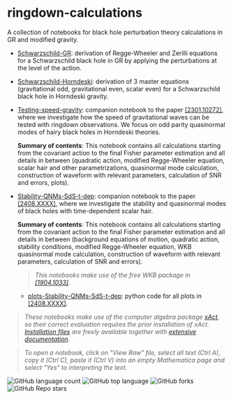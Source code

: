 # ringdown-calculations
A collection of notebooks for black hole perturbation theory calculations in GR and modified gravity.

- [Schwarzschild-GR](https://github.com/sergisl/ringdown-calculations/blob/main/Schwarzschild-GR.nb): derivation of Regge-Wheeler and Zerilli equations for a Schwarzschild black hole in GR by applying the perturbations at the level of the action.

- [Schwarzschild-Horndeski](https://github.com/sergisl/ringdown-calculations/blob/main/Schwarzschild-Horndeski.nb): derivation of 3 master equations (gravitational odd, gravitational even, scalar even) for a Schwarzschild black hole in Horndeski gravity.

- [Testing-speed-gravity](https://github.com/sergisl/ringdown-calculations/blob/main/Testing-speed-gravity.nb): companion notebook to the paper [[2301.10272]](https://arxiv.org/abs/2301.10272), where we investigate how the speed of gravitational waves can be tested with ringdown observations. We focus on odd parity quasinormal modes of hairy black holes in Horndeski theories.

  **Summary of contents**: This notebook contains all calculations starting from the covariant action to the final Fisher parameter estimation and all details in between (quadratic action, modified Regge-Wheeler equation, scalar hair and other parametrizations, quasinormal mode calculation, construction of waveform with relevant parameters, calculation of SNR and errors, plots).

- [Stability-QNMs-SdS-t-dep](https://github.com/sergisl/ringdown-calculations/blob/main/Stability-QNMs-SdS-t-dep.nb): companion notebook to the paper [[2408.XXXX]](https://arxiv.org/abs/2408.XXXX), where we investigate the stability and quasinormal modes of black holes with time-dependent scalar hair.

  **Summary of contents**: This notebook contains all calculations starting from the covariant action to the final Fisher parameter estimation and all details in between (background equations of motion, quadratic action, stability conditions, modified Regge-Wheeler equation, WKB quasinormal mode calculation, construction of waveform with relevant parameters, calculation of SNR and errors).
  > *This notebooks make use of the free WKB package in [[1904.1033]](http://arxiv.org/pdf/1904.10333.pdf)*.

  - [plots-Stability-QNMs-SdS-t-dep](https://github.com/sergisl/ringdown-calculations/blob/main/plots-Stability-QNMs-SdS-t-dep.ipynb): python code for all plots in [[2408.XXXX]](https://arxiv.org/abs/2408.XXXX).


> *These notebooks make use of the computer algebra package [xAct](http://www.xact.es/index.html), so their correct evaluation requires the prior installation of xAct. [Installation files](http://www.xact.es/download.html) are freely available together with [extensive documentation](http://www.xact.es/documentation.html).*

> *To open a notebook, click on "View Raw" file, select all text (Ctrl A), copy it (Ctrl C), paste it (Ctrl V) into an empty Mathematica page and select "Yes" to interpreting the text.*

<!--- ![GitHub all releases](https://img.shields.io/github/downloads/sergisl/ringdown-calculations/total) --->
<!--- ![Bitbucket open issues](https://img.shields.io/bitbucket/issues/sergisl/{ringdown-calculations}) --->

![GitHub language count](https://img.shields.io/github/languages/count/sergisl/ringdown-calculations)
![GitHub top language](https://img.shields.io/github/languages/top/sergisl/ringdown-calculations?color=yellow)
![GitHub forks](https://img.shields.io/github/forks/sergisl/ringdown-calculations?style=social)
![GitHub Repo stars](https://img.shields.io/github/stars/sergisl/ringdown-calculations?style=social)

